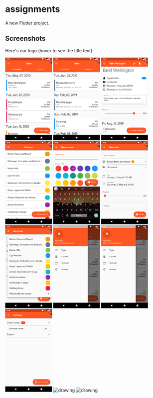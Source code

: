 # assignments

A new Flutter project.

## Screenshots

Here's our logo (hover to see the title text):

<img src="./screenshots/screen-2020-05-02_000001.png" alt="drawing" width="150"/>
<img src="./screenshots/screen-2020-05-02_000002.png" alt="drawing" width="150"/>
<img src="./screenshots/screen-2020-05-02_000003.png" alt="drawing" width="150"/>
<img src="./screenshots/screen-2020-05-02_000004.png" alt="drawing" width="150"/>
<img src="./screenshots/screen-2020-05-02_000005.png" alt="drawing" width="150"/>
<img src="./screenshots/screen-2020-05-02_000006.png" alt="drawing" width="150"/>
<img src="./screenshots/screen-2020-05-02_000007.png" alt="drawing" width="150"/>
<img src="./screenshots/screen-2020-05-02_000008.png" alt="drawing" width="150"/>
<img src="./screenshots/screen-2020-05-02_000008.png" alt="drawing" width="150"/>
<img src="./screenshots/screen-2020-05-02_000009.png" alt="drawing" width="150"/>
<img src=" ./screenshots/screen-2020-05-02_000010.pn" alt="drawing" width="150"/>
<img src=" ./screenshots/screen-2020-05-02_000011.pn" alt="drawing" width="150"/>
